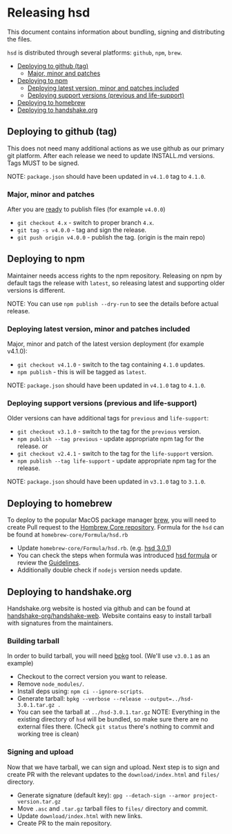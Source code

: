 Releasing hsd
=============

This document contains information about bundling, signing and
distributing the files.

`hsd` is distributed through several platforms: `github`, `npm`, `brew`.

<!-- markdown-toc -i release-files.md -->

<!-- toc -->

- [Deploying to github (tag)](#deploying-to-github-tag)
  * [Major, minor and patches](#major-minor-and-patches)
- [Deploying to npm](#deploying-to-npm)
  * [Deploying latest version, minor and patches included](#deploying-latest-version-minor-and-patches-included)
  * [Deploying support versions (previous and life-support)](#deploying-support-versions-previous-and-life-support)
- [Deploying to homebrew](#deploying-to-homebrew)
- [Deploying to handshake.org](#deploying-to-handshakeorg)

<!-- tocstop -->

## Deploying to github (tag)

  This does not need many additional actions as we use github as our primary
git platform. After each release we need to update INSTALL.md versions. Tags
MUST to be signed.

NOTE: `package.json` should have been updated in `v4.1.0` tag to `4.1.0`.

### Major, minor and patches
After you are [ready](./release-process.md) to publish files
(for example `v4.0.0`)
  - `git checkout 4.x` - switch to proper branch `4.x`.
  - `git tag -s v4.0.0` - tag and sign the release.
  - `git push origin v4.0.0` - publish the tag. (origin is the main repo)

## Deploying to npm
  Maintainer needs access rights to the npm repository. Releasing
on npm by default tags the release with `latest`, so releasing latest
and supporting older versions is different.

NOTE: You can use `npm publish --dry-run` to see the details before actual
release.

### Deploying latest version, minor and patches included
Major, minor and patch of the latest version deployment (for example v4.1.0):
  - `git checkout v4.1.0` - switch to the tag containing `4.1.0` updates.
  - `npm publish` - this is will be tagged as `latest`.

NOTE: `package.json` should have been updated in `v4.1.0` tag to `4.1.0`.

### Deploying support versions (previous and life-support)
Older versions can have additional tags for `previous` and `life-support`:
  - `git checkout v3.1.0` - switch to the tag for the `previous` version.
  - `npm publish --tag previous` - update appropriate npm tag for the release.
or
  - `git checkout v2.4.1` - switch to the tag for the `life-support` version.
  - `npm publish --tag life-support` - update appropriate npm tag for the
    release.

NOTE: `package.json` should have been updated in `v3.1.0` tag to `3.1.0`.

## Deploying to homebrew
  To deploy to the popular MacOS package manager [brew][homebrew], you will
need to create Pull request to the [Hombrew Core repository][homebrew-repo].
Formula for the `hsd` can be found at `homebrew-core/Formula/hsd.rb`
  - Update `homebrew-core/Formula/hsd.rb`. (e.g. [hsd 3.0.1][homebrew-update])
  - You can check the steps when formula was introduced
    [hsd formula][homebrew-new-formula] or review the
    [Guidelines][homebrew-guidelines].
  - Additionally double check if `nodejs` version needs update.

## Deploying to handshake.org
  Handshake.org website is hosted via github and can be found at
[handshake-org/handshake-web][handshake-web]. Website contains easy to install
tarball with signatures from the maintainers.

### Building tarball
  In order to build tarball, you will need [bpkg][bpkg] tool.
(We'll use `v3.0.1` as an example)
  - Checkout to the correct version you want to release.
  - Remove `node_modules/`.
  - Install deps using: `npm ci --ignore-scripts`.
  - Generate tarball: `bpkg --verbose --release --output=../hsd-3.0.1.tar.gz .`
  - You can see the tarball at `../hsd-3.0.1.tar.gz`
NOTE: Everything in the existing directory of `hsd` will be bundled, so make
sure there are no external files there. (Check `git status` there's nothing to
commit and working tree is clean)

### Signing and upload
  Now that we have tarball, we can sign and upload. Next step is to sign
and create PR with the relevant updates to the `download/index.html` and
`files/` directory.
  - Generate signature (default key):
    `gpg --detach-sign --armor project-version.tar.gz`
  - Move `.asc` and `.tar.gz` tarball files to `files/` directory and commit.
  - Update `download/index.html` with new links.
  - Create PR to the main repository.

[homebrew]: https://brew.sh/
[homebrew-repo]: https://github.com/Homebrew/homebrew-core
[homebrew-new-formula]: https://github.com/Homebrew/homebrew-core/pull/51014
[homebrew-update]: https://github.com/Homebrew/homebrew-core/pull/87779/files
[homebrew-guidelines]: https://github.com/Homebrew/homebrew-core/blob/master/CONTRIBUTING.md
[handshake-web]: https://github.com/handshake-org/handshake-web/
[bpkg]: https://github.com/chjj/bpkg
